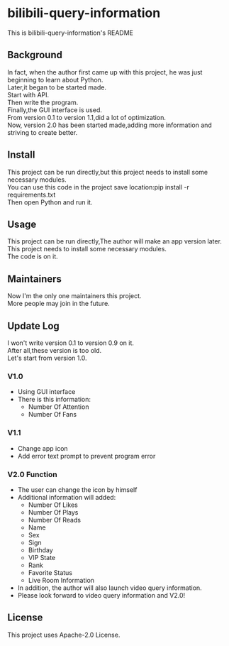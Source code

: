 # bilibili-query-information
This is bilibili-query-information's README
## Background
In fact, when the author first came up with this project, he was just beginning to learn about Python.  
Later,it began to be started made.  
Start with API.  
Then write the program.  
Finally,the GUI interface is used.  
From version 0.1 to version 1.1,did a lot of optimization.  
Now, version 2.0 has been started made,adding more information and striving to create better.
## Install
This project can be run directly,but this project needs to install some necessary modules.  
You can use this code in the project save location:pip install -r requirements.txt  
Then open Python and run it.
## Usage
This project can be run directly,The author will make an app version later.  
This project needs to install some necessary modules.  
The code is on it.
## Maintainers
Now I'm the only one maintainers this project.  
More people may join in the future.
## Update Log
I won't write version 0.1 to version 0.9 on it.  
After all,these version is too old.  
Let's start from version 1.0.
### V1.0
* Using GUI interface
* There is this information:
    * Number Of Attention
    * Number Of Fans
### V1.1
* Change app icon
* Add error text prompt to prevent program error
### V2.0 Function
* The user can change the icon by himself
* Additional information will added:
    * Number Of Likes
    * Number Of Plays
    * Number Of Reads
    * Name
    * Sex
    * Sign
    * Birthday
    * VIP State
    * Rank
    * Favorite Status
    * Live Room Information  
* In addition, the author will also launch video query information.  
* Please look forward to video query information and V2.0!
## License
This project uses Apache-2.0 License.
